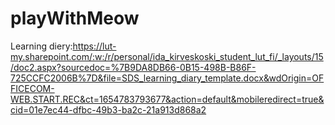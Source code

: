 # playWithMeow



Learning diery:https://lut-my.sharepoint.com/:w:/r/personal/ida_kirveskoski_student_lut_fi/_layouts/15/doc2.aspx?sourcedoc=%7B9DA8DB66-0B15-498B-B86F-725CCFC2006B%7D&file=SDS_learning_diary_template.docx&wdOrigin=OFFICECOM-WEB.START.REC&ct=1654783793677&action=default&mobileredirect=true&cid=01e7ec44-dfbc-49b3-ba2c-21a913d868a2
